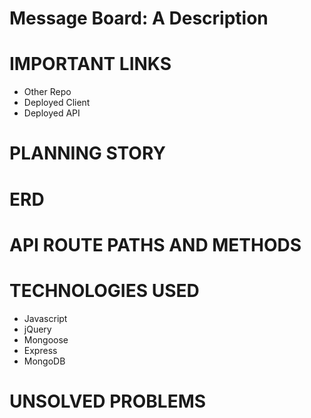 # Message Board: A Description

# IMPORTANT LINKS
- Other Repo 
- Deployed Client 
- Deployed API 
# PLANNING STORY

# ERD
# API ROUTE PATHS AND METHODS
# TECHNOLOGIES USED
- Javascript
- jQuery
- Mongoose
- Express
- MongoDB
# UNSOLVED PROBLEMS
